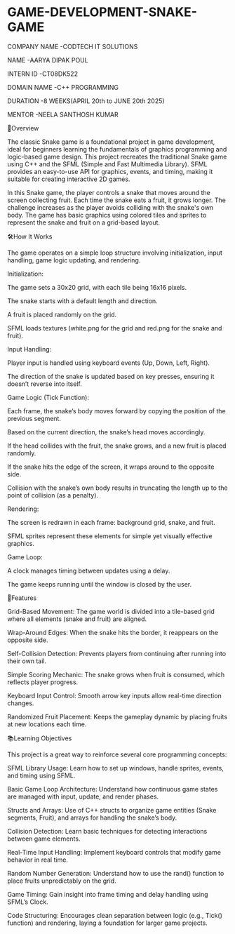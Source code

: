 # GAME-DEVELOPMENT-SNAKE-GAME

COMPANY NAME -CODTECH IT SOLUTIONS

NAME -AARYA DIPAK POUL

INTERN ID -CT08DK522

DOMAIN NAME -C++ PROGRAMMING

DURATION -8 WEEKS(APRIL 20th to JUNE 20th 2025)

MENTOR -NEELA SANTHOSH KUMAR



📍Overview


The classic Snake game is a foundational project in game development, ideal for beginners learning the fundamentals of graphics programming and logic-based game design. This project recreates the traditional Snake game using C++ and the SFML (Simple and Fast Multimedia Library). SFML provides an easy-to-use API for graphics, events, and timing, making it suitable for creating interactive 2D games.

In this Snake game, the player controls a snake that moves around the screen collecting fruit. Each time the snake eats a fruit, it grows longer. The challenge increases as the player avoids colliding with the snake's own body. The game has basic graphics using colored tiles and sprites to represent the snake and fruit on a grid-based layout.

🛠️How It Works


The game operates on a simple loop structure involving initialization, input handling, game logic updating, and rendering.

Initialization:

The game sets a 30x20 grid, with each tile being 16x16 pixels.

The snake starts with a default length and direction.

A fruit is placed randomly on the grid.

SFML loads textures (white.png for the grid and red.png for the snake and fruit).

Input Handling:

Player input is handled using keyboard events (Up, Down, Left, Right).

The direction of the snake is updated based on key presses, ensuring it doesn’t reverse into itself.

Game Logic (Tick Function):

Each frame, the snake’s body moves forward by copying the position of the previous segment.

Based on the current direction, the snake’s head moves accordingly.

If the head collides with the fruit, the snake grows, and a new fruit is placed randomly.

If the snake hits the edge of the screen, it wraps around to the opposite side.

Collision with the snake’s own body results in truncating the length up to the point of collision (as a penalty).

Rendering:

The screen is redrawn in each frame: background grid, snake, and fruit.

SFML sprites represent these elements for simple yet visually effective graphics.

Game Loop:

A clock manages timing between updates using a delay.

The game keeps running until the window is closed by the user.

📌Features


Grid-Based Movement: The game world is divided into a tile-based grid where all elements (snake and fruit) are aligned.

Wrap-Around Edges: When the snake hits the border, it reappears on the opposite side.

Self-Collision Detection: Prevents players from continuing after running into their own tail.

Simple Scoring Mechanic: The snake grows when fruit is consumed, which reflects player progress.

Keyboard Input Control: Smooth arrow key inputs allow real-time direction changes.

Randomized Fruit Placement: Keeps the gameplay dynamic by placing fruits at new locations each time.

📚Learning Objectives


This project is a great way to reinforce several core programming concepts:

SFML Library Usage:
Learn how to set up windows, handle sprites, events, and timing using SFML.

Basic Game Loop Architecture:
Understand how continuous game states are managed with input, update, and render phases.

Structs and Arrays:
Use of C++ structs to organize game entities (Snake segments, Fruit), and arrays for handling the snake’s body.

Collision Detection:
Learn basic techniques for detecting interactions between game elements.

Real-Time Input Handling:
Implement keyboard controls that modify game behavior in real time.

Random Number Generation:
Understand how to use the rand() function to place fruits unpredictably on the grid.

Game Timing:
Gain insight into frame timing and delay handling using SFML’s Clock.

Code Structuring:
Encourages clean separation between logic (e.g., Tick() function) and rendering, laying a foundation for larger game projects.

